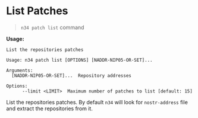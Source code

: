 # List Patches

> `n34 patch list` command

**Usage:**
```
List the repositories patches

Usage: n34 patch list [OPTIONS] [NADDR-NIP05-OR-SET]...

Arguments:
  [NADDR-NIP05-OR-SET]...  Repository addresses

Options:
      --limit <LIMIT>  Maximum number of patches to list [default: 15]
```

List the repositories patches. By default `n34` will look for `nostr-address`
file and extract the repositories from it.

